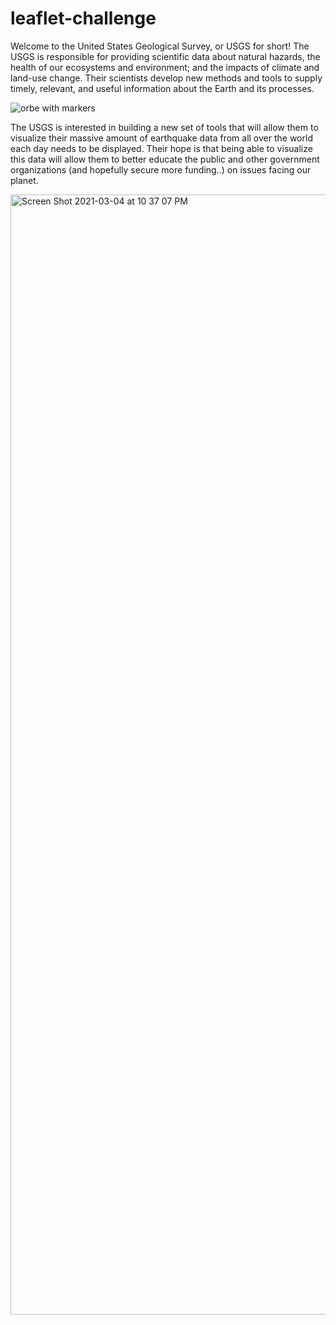 # leaflet-challenge

Welcome to the United States Geological Survey, or USGS for short! 
The USGS is responsible for providing scientific data about natural hazards, the health of our ecosystems and environment; and the impacts of climate and land-use change. Their scientists develop new methods and tools to supply timely, relevant, and useful information about the Earth and its processes.

![orbe with markers](https://user-images.githubusercontent.com/70727613/109673801-fd6d0780-7b3b-11eb-97e8-3a551fa7c76a.jpg)

The USGS is interested in building a new set of tools that will allow them to visualize their massive amount of earthquake data from all over the world each day needs to be displayed. Their hope is that being able to visualize this data will allow them to better educate the public and other government organizations (and hopefully secure more funding..) on issues facing our planet.


<img width="1792" alt="Screen Shot 2021-03-04 at 10 37 07 PM" src="https://user-images.githubusercontent.com/70727613/110067945-4c808b80-7d3a-11eb-8b27-83518b07b42f.png">
